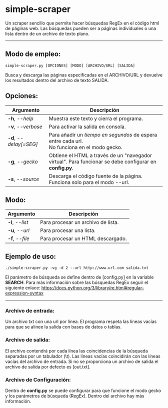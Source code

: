 # simple-scraper
Un scraper sencillo que permite hacer búsquedas RegEx en el código html de páginas web. Las búsquedas pueden ser a páginas individuales o una lista dentro de un archivo de texto plano.

----------------------------------------

## Modo de empleo:
```
simple-scraper.py [OPCIONES] [MODO] [ARCHIVO/URL] [SALIDA]
```

Busca y descarga las páginas especificadas en el ARCHIVO/URL y devuelve los resultados dentro del archivo de texto SALIDA.

## Opciones:
| Argumento               | Descripción                             |
|-------------------------|-----------------------------------------|
| **-h**, *--help*        | Muestra este texto y cierra el programa.|
| **-v**, *--verbose*     | Para activar la salida en consola.      |
| **-d**, *--delay[=SEG]* | Para añadir un *tiempo en segundos* de espera entre cada url.<br>No funciona en el modo gecko.|
| **-g**, *--gecko*       | Obtiene el HTML a través de un "navegador virtual". Para funcionar se debe configurar en **config.py**.|
| **-s**, *--source*      | Descarga el código fuente de la página. Funciona solo para el modo --url.|

## Modo:
| Argumento               | Descripción                             |
|-------------------------|-----------------------------------------|
| **-l**, *--list*        | Para procesar un archivo de lista.      |
| **-u**, *--url*         | Para procesar una lista.                |
| **-f**, *--file*        | Para procesar un HTML descargado.       |

## Ejemplo de uso:
```
./simple-scraper.py -vg -d 2 --url http://www.url.com salida.txt
```

El parámetro de búsqueda se define dentro de [config.py] en la variable **SEARCH**. Para más información sobre las búsquedas RegEx seguir el siguiente enlace: https://docs.python.org/3/library/re.html#regular-expression-syntax

----------------------------------------

### Archivo de entrada:
Un archivo txt con una url por línea. El programa respeta las líneas vacías para que se alinee la salida con bases de datos o tablas.

### Archivo de salida:
El archivo contendrá por cada línea las coincidencias de la búsqueda separadas por un tabulador (\\t). Las líneas vacías coincidirán con las líneas vacías del archivo de entrada.
Si no se proporciona un archivo de salida el archivo de salida por defecto es [out.txt].

### Archivo de Configuración:
Dentro de **config.py** se puede configurar para que funcione el modo gecko y los parámetros de búsqueda (RegEx). Dentro del archivo hay más información.

